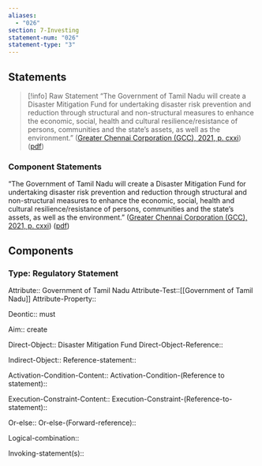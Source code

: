 ```yaml
---
aliases:
  - "026"
section: 7-Investing
statement-num: "026"
statement-type: "3"
---
```

## Statements 
> [!info] Raw Statement
> “The Government of Tamil Nadu will create a Disaster Mitigation Fund for undertaking disaster risk prevention and reduction through structural and non-structural measures to enhance the economic, social, health and cultural resilience/resistance of persons, communities and the state’s assets, as well as the environment.” ([Greater Chennai Corporation (GCC), 2021, p. cxxi](zotero://select/library/items/AZZSXLC8)) ([pdf](zotero://open-pdf/library/items/ZWDYK52D?page=121&annotation=N2W6VI46)) 
> 

### Component Statements
“The Government of Tamil Nadu will create a Disaster Mitigation Fund for undertaking disaster risk prevention and reduction through structural and non-structural measures to enhance the economic, social, health and cultural resilience/resistance of persons, communities and the state’s assets, as well as the environment.” ([Greater Chennai Corporation (GCC), 2021, p. cxxi](zotero://select/library/items/AZZSXLC8)) ([pdf](zotero://open-pdf/library/items/ZWDYK52D?page=121&annotation=N2W6VI46)) 
## Components
### Type: Regulatory Statement
Attribute:: Government of Tamil Nadu
Attribute-Test::[[Government of Tamil Nadu]]
Attribute-Property::

Deontic:: must

Aim:: create

Direct-Object:: Disaster Mitigation Fund
Direct-Object-Reference:: 

Indirect-Object::
	Reference-statement::

Activation-Condition-Content::
	Activation-Condition-(Reference to statement)::

Execution-Constraint-Content::
	Execution-Constraint-(Reference-to-statement)::

Or-else::
	Or-else-(Forward-reference)::

Logical-combination::

Invoking-statement(s)::